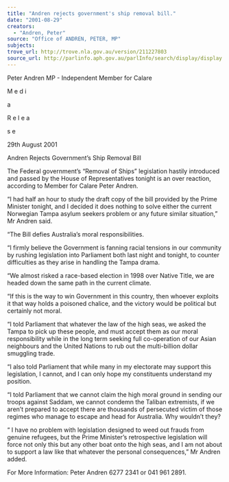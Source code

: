```yaml
---
title: "Andren rejects government's ship removal bill."
date: "2001-08-29"
creators:
  - "Andren, Peter"
source: "Office of ANDREN, PETER, MP"
subjects:
trove_url: http://trove.nla.gov.au/version/211227803
source_url: http://parlinfo.aph.gov.au/parlInfo/search/display/display.w3p;query=Id%3A%22media/pressrel/MRT46%22
---
```


 Peter Andren MP - Independent Member for Calare

 M e d i

 a

 R e l e a

 s e

 29th August 2001

 Andren Rejects Government’s Ship Removal Bill   

 The Federal government’s “Removal of Ships” legislation hastily introduced and passed by the House of Representatives tonight is an over reaction, according to Member for Calare Peter Andren.

 “I had half an hour to study the draft copy of the bill provided by the Prime Minister tonight, and I decided it does nothing to solve either the current Norwegian Tampa asylum seekers problem or any future similar situation,” Mr Andren said.

 “The Bill defies Australia’s moral responsibilities.  

 “I firmly believe the Government is fanning racial tensions in our community by rushing legislation into Parliament both last night and tonight, to counter difficulties as they arise in handling the Tampa drama.

 “We almost risked a race-based election in 1998 over Native Title, we are headed down the same path in the current climate.

 “If this is the way to win Government in this country, then whoever exploits it that way holds a poisoned chalice, and the victory would be political but certainly not moral.

 “I told Parliament that whatever the law of the high seas, we asked the Tampa to pick up these people, and must accept them as our moral responsibility while in the long term seeking full co-operation of our Asian neighbours and the United Nations to rub out the multi-billion dollar smuggling trade.

 “I also told Parliament that while many in my electorate may support this legislation, I cannot, and I can only hope my constituents understand my position.

 “I told Parliament that we cannot claim the high moral ground in sending our troops against Saddam, we cannot condemn the Taliban extremists, if we aren’t prepared to accept there are thousands of persecuted victim of those regimes who manage to escape and head for Australia. Why wouldn’t they?  

 “ I have no problem with legislation designed to weed out frauds from genuine refugees, but the Prime Minister’s retrospective legislation will force not only this but any other boat onto the high seas, and I am not about to support a law like that whatever the personal consequences,” Mr Andren added.  

 For More Information: Peter Andren 6277 2341 or 041 961 2891.

